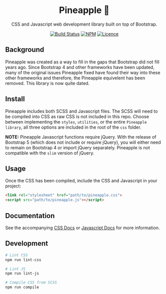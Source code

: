 <div align="center">

# Pineapple 🍍

CSS and Javascript web development library built on top of Bootstrap.

[![Build Status](https://github.com/Justintime50/pineapple/workflows/build/badge.svg)](https://github.com/Justintime50/pineapple/actions)
[![NPM](https://img.shields.io/npm/v/pineapple-library)](https://www.npmjs.com/package/pineapple-library)
[![Licence](https://img.shields.io/github/license/justintime50/pineapple)](LICENSE)

</div>

## Background

Pineapple was created as a way to fill in the gaps that Bootstrap did not fill years ago. Since Bootstrap 4 and other frameworks have been updated, many of the original issues Pineapple fixed have found their way into these other frameworks and therefore, the Pineapple equivelent has been removed. This library is now quite dated.

## Install

Pineapple includes both SCSS and Javascript files. The SCSS will need to be compiled into CSS as raw CSS is not included in this repo. Choose between implementing the `styles`, `utilities`, or the entire `Pineapple library`, all three options are included in the root of the `css` folder.

**NOTE:** Pineapple Javascript functions require jQuery. With the release of Bootstrap 5 (which does not include or require jQuery), you will either need to remain on Bootstrap 4 or import jQuery separately. Pineapple is not compatible with the `slim` version of jQuery.

## Usage

Once the CSS has been compiled, include the CSS and Javascript in your project:

```html
<link rel="stylesheet" href="path/to/pineapple.css">
<script src="path/to/pineapple.js"></script>
```

## Documentation

See the accompanying [CSS Docs](/docs/css.md) or [Javascript Docs](/docs/js.md) for more information.

## Development

```bash
# Lint CSS
npm run lint-css

# Lint JS
npm run lint-js

# Compile CSS from SCSS
npm run compile
```
